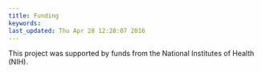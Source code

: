 ```yaml
---
title: Funding
keywords: 
last_updated: Thu Apr 28 12:28:07 2016
---
```


This project was supported by funds from the National Institutes of Health (NIH).

